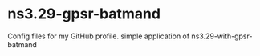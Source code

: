 # ns3.29-gpsr-batmand
Config files for my GitHub profile.
simple application of ns3.29-with-gpsr-batmand
